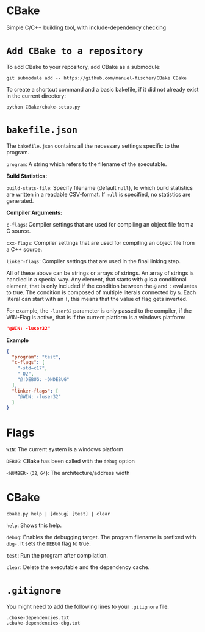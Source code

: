 # CBake
Simple C/C++ building tool, with include-dependency checking

# `Add CBake to a repository`

To add CBake to your repository, add CBake as a submodule:

```
git submodule add -- https://github.com/manuel-fischer/CBake CBake
```

To create a shortcut command and a basic bakefile, if it did not already exist in the current directory:

```
python CBake/cbake-setup.py
```


# `bakefile.json`

The `bakefile.json` contains all the necessary settings specific to the program.

`program`: A string which refers to the filename of the executable.

**Build Statistics:**

`build-stats-file`: Specify filename (default `null`), to which
build statistics are written in a readable CSV-format. If `null` is specified, no statistics are generated.

**Compiler Arguments:**

`c-flags`: Compiler settings that are used for compiling an object file from a C source.

`cxx-flags`: Compiler settings that are used for compiling an object file from a C++ source.

`linker-flags`: Compiler settings that are used in the final linking step.

All of these above can be strings or arrays of strings.
An array of strings is handled in a special way. Any element, that starts with `@` is
a conditional element, that is only included if the condition between the `@` and `:`
evaluates to true. The condition is composed of multiple literals connected by `&`.
Each literal can start with an `!`, this means that the value of flag gets inverted.

For example, the `-luser32` parameter is only passed to the compiler, if the WIN-Flag is active, that
is if the current platform is a windows platform:

```json
"@WIN: -luser32"
```

**Example**

```json
{
  "program": "test",
  "c-flags": [
    "-std=c17",
    "-O2",
    "@!DEBUG: -DNDEBUG"
  ],
  "linker-flags": [
    "@WIN: -luser32"
  ]
}
```

# Flags
`WIN`: The current system is a windows platform

`DEBUG`: CBake has been called with the `debug` option

`<NUMBER>` (`32`, `64`): The architecture/address width


# CBake
```
cbake.py help | [debug] [test] | clear
```

`help`: Shows this help.

`debug`: Enables the debugging target. The program filename is prefixed with `dbg-`. It sets the `DEBUG` flag to true.

`test`: Run the program after compilation.

`clear`: Delete the executable and the dependency cache.



# `.gitignore`
You might need to add the following lines to your `.gitignore` file.

```
.cbake-dependencies.txt
.cbake-dependencies-dbg.txt
```
